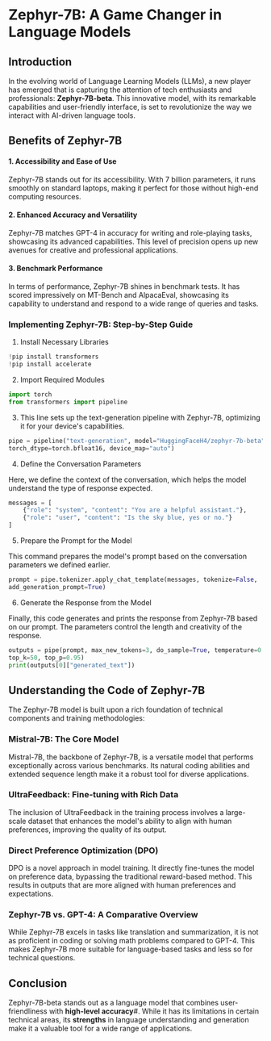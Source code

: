# Zephyr-7B: A Game Changer in Language Models

## Introduction

In the evolving world of Language Learning Models (LLMs), a new player has emerged that is capturing the attention of tech enthusiasts and professionals: **Zephyr-7B-beta**. This innovative model, with its remarkable capabilities and user-friendly interface, is set to revolutionize the way we interact with AI-driven language tools.

## Benefits of Zephyr-7B

#### 1. Accessibility and Ease of Use
Zephyr-7B stands out for its accessibility. With 7 billion parameters, it runs smoothly on standard laptops, making it perfect for those without high-end computing resources.

#### 2. Enhanced Accuracy and Versatility
Zephyr-7B matches GPT-4 in accuracy for writing and role-playing tasks, showcasing its advanced capabilities. This level of precision opens up new avenues for creative and professional applications.

#### 3. Benchmark Performance
In terms of performance, Zephyr-7B shines in benchmark tests. It has scored impressively on MT-Bench and AlpacaEval, showcasing its capability to understand and respond to a wide range of queries and tasks.

### Implementing Zephyr-7B: Step-by-Step Guide
1. Install Necessary Libraries
```python
!pip install transformers
!pip install accelerate
```

2. Import Required Modules
```python
import torch
from transformers import pipeline
```

3. This line sets up the text-generation pipeline with Zephyr-7B, optimizing it for your device's capabilities.
```python
pipe = pipeline("text-generation", model="HuggingFaceH4/zephyr-7b-beta",
torch_dtype=torch.bfloat16, device_map="auto")
```

4. Define the Conversation Parameters

Here, we define the context of the conversation, which helps the model understand the type of response expected.

```python
messages = [
    {"role": "system", "content": "You are a helpful assistant."},
    {"role": "user", "content": "Is the sky blue, yes or no."}
]
```

5. Prepare the Prompt for the Model

This command prepares the model's prompt based on the conversation parameters we defined earlier.

```python
prompt = pipe.tokenizer.apply_chat_template(messages, tokenize=False,
add_generation_prompt=True)
```

6. Generate the Response from the Model

Finally, this code generates and prints the response from Zephyr-7B based on our prompt. The parameters control the length and creativity of the response.

```python
outputs = pipe(prompt, max_new_tokens=3, do_sample=True, temperature=0.7,
top_k=50, top_p=0.95)
print(outputs[0]["generated_text"])
```

## Understanding the Code of Zephyr-7B

The Zephyr-7B model is built upon a rich foundation of technical components and training methodologies:

### Mistral-7B: The Core Model
Mistral-7B, the backbone of Zephyr-7B, is a versatile model that performs exceptionally across various benchmarks. Its natural coding abilities and extended sequence length make it a robust tool for diverse applications.

### UltraFeedback: Fine-tuning with Rich Data
The inclusion of UltraFeedback in the training process involves a large-scale dataset that enhances the model's ability to align with human preferences, improving the quality of its output.

### Direct Preference Optimization (DPO)
DPO is a novel approach in model training. It directly fine-tunes the model on preference data, bypassing the traditional reward-based method. This results in outputs that are more aligned with human preferences and expectations.

### Zephyr-7B vs. GPT-4: A Comparative Overview

While Zephyr-7B excels in tasks like translation and summarization, it is not as proficient in coding or solving math problems compared to GPT-4. This makes Zephyr-7B more suitable for language-based tasks and less so for technical questions.

## Conclusion

Zephyr-7B-beta stands out as a language model that combines user-friendliness with **high-level accuracy**#. While it has its limitations in certain technical areas, its **strengths** in language understanding and generation make it a valuable tool for a wide range of applications.